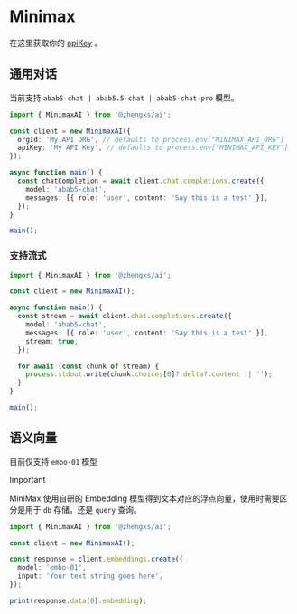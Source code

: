 # Minimax

在这里获取你的 [apiKey](https://api.minimax.chat/user-center/basic-information/interface-key) 。

## 通用对话

当前支持 `abab5-chat | abab5.5-chat | abab5-chat-pro` 模型。

```ts
import { MinimaxAI } from '@zhengxs/ai';

const client = new MinimaxAI({
  orgId: 'My API ORG', // defaults to process.env["MINIMAX_API_ORG"]
  apiKey: 'My API Key', // defaults to process.env["MINIMAX_API_KEY"]
});

async function main() {
  const chatCompletion = await client.chat.completions.create({
    model: 'abab5-chat',
    messages: [{ role: 'user', content: 'Say this is a test' }],
  });
}

main();
```

### 支持流式

```ts
import { MinimaxAI } from '@zhengxs/ai';

const client = new MinimaxAI();

async function main() {
  const stream = await client.chat.completions.create({
    model: 'abab5-chat',
    messages: [{ role: 'user', content: 'Say this is a test' }],
    stream: true,
  });

  for await (const chunk of stream) {
    process.stdout.write(chunk.choices[0]?.delta?.content || '');
  }
}

main();
```

## 语义向量

目前仅支持 `embo-01` 模型

> [!IMPORTANT]
> MiniMax 使用自研的 Embedding 模型得到文本对应的浮点向量，使用时需要区分是用于 `db` 存储，还是 `query` 查询。

```ts
import { MinimaxAI } from '@zhengxs/ai';

const client = new MinimaxAI();

const response = client.embeddings.create({
  model: 'embo-01',
  input: 'Your text string goes here',
});

print(response.data[0].embedding);
```
